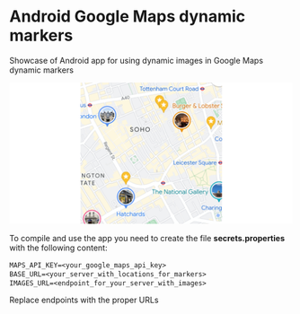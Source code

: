 # Android Google Maps dynamic markers

Showcase of Android app for using dynamic images in Google Maps dynamic markers

![Logo](https://github.com/rchugunov/android_map_dynamic_pins/blob/main/images/Image1.png?raw=true)

To compile and use the app you need to create the file **secrets.properties** with the following content:

```
MAPS_API_KEY=<your_google_maps_api_key>
BASE_URL=<your_server_with_locations_for_markers>
IMAGES_URL=<endpoint_for_your_server_with_images>
```

Replace endpoints with the proper URLs
